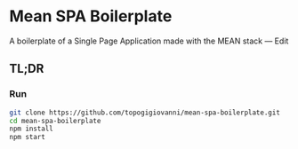 # Mean SPA Boilerplate

A boilerplate of a Single Page Application made with the MEAN stack — Edit

## TL;DR

### Run

```bash
git clone https://github.com/topogigiovanni/mean-spa-boilerplate.git
cd mean-spa-boilerplate
npm install
npm start
```
